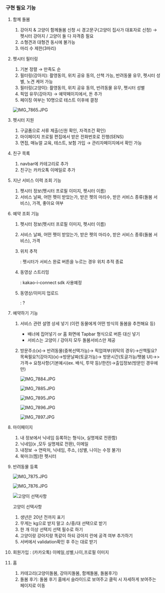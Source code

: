 ### 구현 필요 기능

1. 함께 돌봄
    1. 강아지 & 고양이 함께돌봄 신청 시 경고문구(고양이 집사가 대표자로 신청)  → 펫시터 강아지 / 고양이 둘 다 자격증 필요
    2. 소형견과 대형견 동시에 불가능
    3. 마리 수 제한(3마리)
2. 펫시터 필터링
    1. 기본 정렬 → 만족도 순
    2. 필터링(강아지): 촬영동의, 위치 공유 동의, 산책 가능, 반려동물 유무, 펫시터 성별, 노견 케어 가능
    3. 필터링(고양이): 촬영동의, 위치 공유 동의, 반려동물 유무, 펫시터 성별
    4. 픽업 유무(강아지) → 예약페이지에서, 돈 추가
    5. 페이징 여부는 10명으로 테스트 이후에 결정
    
    ![IMG_7865.JPG](https://www.notion.so/221015-2733ba68b65c40239bdef514dba003a3#7f5e4fe4bc12444da64b397aba18e8a9)
    
3. 펫시터 지원 
    1. 구글폼으로 서류 제출(신원 확인, 자격조건 확인)
    2. 마이페이지 프로필 편집에서 받은 전화번호로 진행(SENS)
    3. 면접, 매뉴얼 교육, 테스트, 보험 가입 → 관리자페이지에서 확인 가능
4. 친구 목록
    1. navbar에 카테고리로 추가
    2. 친구는 카카오톡 이메일로 추가
5. 지난 서비스 이력 조회 기능
    1. 펫시터 정보(펫시터 프로필 이미지, 펫시터 이름)
    2. 서비스 날짜, 어떤 펫이 받았는가, 받은 펫의 마리수, 받은 서비스 종류(돌봄 서비스), 가격, 좋아요 여부
6. 예약 조회 기능
    1. 펫시터 정보(펫시터 프로필 이미지, 펫시터 이름)
    2. 서비스 날짜, 어떤 펫이 받았는가, 받은 펫의 마리수, 받은 서비스 종류(돌봄 서비스), 가격
    3. 위치 추적
        
        : 펫시터가 서비스 완료 버튼을 누르는 경우 위치 추적 종료
        
    4. 동영상 스트리밍
        
        : kakao-i-connect sdk 사용예정
        
    5. 동영상/이미지 업로드
        
        : ?
        
7. 예약하기 기능
    1. 서비스 관련 설명 상세 넣기 (이런 동물에게 어떤 방식의 돌봄을 추천해요 등)
        - 배너에 집어넣기 or 홈 화면에 Tapbar 형식으로 버튼 대신 넣기
        - 서비스는 고양이 / 강아지 모두 돌봄서비스만 제공
    2. 방문주소(x)→ 반려동물(중복선택가능)→ 픽업여부(위탁의 경우)→산책필요?목욕필요?(강아지)(x)→방문날짜(토글가능)→ 방문시간(토글가능/펫봄 UI)→> 가격→ 요청사항(기본예시(ex. 배식, 투약 등)/한칸)→출입정보(방문인 경우에만)
        
        ![IMG_7884.JPG](https://s3-us-west-2.amazonaws.com/secure.notion-static.com/9aeed428-c21b-4a50-a5cc-0fd19a09f65d/IMG_7884.jpg)
        
        ![IMG_7885.JPG](https://s3-us-west-2.amazonaws.com/secure.notion-static.com/6c69e550-c93a-4ece-8a25-8554bd2e866f/IMG_7885.jpg)
        
        ![IMG_7895.JPG](https://s3-us-west-2.amazonaws.com/secure.notion-static.com/dc6b8e37-84e3-4fc6-a355-c0e7606c14e0/IMG_7895.jpg)
        
        ![IMG_7896.JPG](https://s3-us-west-2.amazonaws.com/secure.notion-static.com/f466c4e5-c386-41b6-b415-8fd39908c0c9/IMG_7896.jpg)
        
        ![IMG_7897.JPG](https://s3-us-west-2.amazonaws.com/secure.notion-static.com/3af39f92-3502-42bb-870f-8b46634e93f4/IMG_7897.jpg)
        
    
8. 마이페이지 
    1. 내 정보에서 닉네임 등록하는 형식(x, 실명제로 전환함)
    2. 닉네임(x ,모두 실명제로 전환), 이메일
    3. 내정보 → 연락처, 닉네임, 주소, (성별, 나이는 수정 불가)
    4. 북마크(찜)한 펫시터 
9. 반려동물 등록
    
    ![IMG_7875.JPG](https://s3-us-west-2.amazonaws.com/secure.notion-static.com/2b11bfe6-631d-4c7c-a98a-c4750da015c5/IMG_7875.jpg)
    
    ![IMG_7876.JPG](https://s3-us-west-2.amazonaws.com/secure.notion-static.com/2f60fd83-37d3-4a84-b7c8-1485481822aa/IMG_7876.jpg)
    
    ![고양이 선택사항](https://s3-us-west-2.amazonaws.com/secure.notion-static.com/bc1eb384-cb49-448f-a0f1-c5075b572b0c/IMG_7877.jpg)
    
    고양이 선택사항
    
    1. 생년은 20년 전까지 표기
    2. 무게는 kg으로 받지 말고 소/중/대 선택으로 받기
    3. 한 개 이상 선택지 선택 필수로 하기
    4. 고양이랑 강아지랑 똑같이 하되 강아지 란에 공격 여부 추가하기
    5. 서버에서 validation확인 후 주는 대로 받기
10. 회원가입 : (카카오톡) 이메일,성별,나이,프로필 이미지
11. 홈
    1. 카테고리(고양이돌봄, 강아지돌봄, 함께돌봄, 돌봄후기)
    2. 돌봄 후기: 돌봄 후기 홈에서 슬라이드로 보여주고 클릭 시 자세하게 보여주는 페이지로 이동
